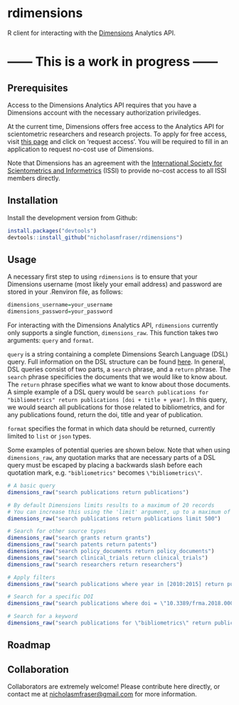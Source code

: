 
<!-- README.md is generated from README.Rmd. Please edit that file -->

# rdimensions

R client for interacting with the
[Dimensions](https://www.dimensions.ai/) Analytics API.

# —— This is a work in progress ——

## Prerequisites

Access to the Dimensions Analytics API requires that you have a
Dimensions account with the necessary authorization priviledges.

At the current time, Dimensions offers free access to the Analytics API
for scientometric researchers and research projects. To apply for free
access, visit [this
page](https://www.dimensions.ai/scientometric-research/) and click on
‘request access’. You will be required to fill in an application to
request no-cost use of Dimensions.

Note that Dimensions has an agreement with the [International Society
for Scientometrics and Informetrics](http://issi-society.org/) (ISSI) to
provide no-cost access to all ISSI members directly.

## Installation

Install the development version from Github:

``` r
install.packages("devtools")
devtools::install_github("nicholasmfraser/rdimensions")
```

## Usage

A necessary first step to using `rdimensions` is to ensure that your
Dimensions username (most likely your email address) and password are
stored in your .Renviron file, as follows:

``` r
dimensions_username=your_username
dimensions_password=your_password
```

For interacting with the Dimensions Analytics API, `rdimensions`
currently only supports a single function, `dimensions_raw`. This
function takes two arguments: `query` and `format`.

`query` is a string containing a complete Dimensions Search Language
(DSL) query. Full information on the DSL structure can be found
[here](https://docs.dimensions.ai/dsl/). In general, DSL queries consist
of two parts, a `search` phrase, and a `return` phrase. The `search`
phrase specificies the documents that we would like to know about. The
`return` phrase specifies what we want to know about those documents. A
simple example of a DSL query would be `search publications for
"bibliometrics" return publications [doi + title + year]`. In this
query, we would search all publications for those related to
bibliometrics, and for any publications found, return the doi, title and
year of publication.

`format` specifies the format in which data should be returned,
currently limited to `list` or `json` types.

Some examples of potential queries are shown below. Note that when using
`dimensions_raw`, any quotation marks that are necessary parts of a DSL
query must be escaped by placing a backwards slash before each quotation
mark, e.g. `"bibliometrics"` becomes `\"bibliometrics\"`.

``` r
# A basic query
dimensions_raw("search publications return publications")

# By default Dimensions limits results to a maximum of 20 records
# You can increase this using the 'limit' argument, up to a maximum of 1000 records
dimensions_raw("search publications return publications limit 500")

# Search for other source types
dimensions_raw("search grants return grants")
dimensions_raw("search patents return patents")
dimensions_raw("search policy_documents return policy_documents")
dimensions_raw("search clinical_trials return clinical_trials")
dimensions_raw("search researchers return researchers")

# Apply filters
dimensions_raw("search publications where year in [2010:2015] return publications")

# Search for a specific DOI
dimensions_raw("search publications where doi = \"10.3389/frma.2018.00023\" return publications")

# Search for a keyword
dimensions_raw("search publications for \"bibliometrics\" return publications")
```

## Roadmap

## Collaboration

Collaborators are extremely welcome\! Please contribute here directly,
or contact me at <nicholasmfraser@gmail.com> for more information.
